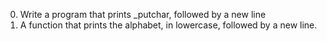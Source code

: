 0. Write a program that prints _putchar, followed by a new line
1. A function that prints the alphabet, in lowercase, followed by a new line.
